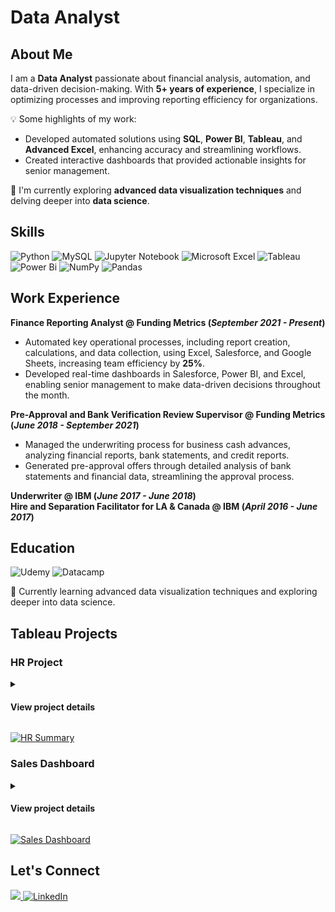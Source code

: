 # Data Analyst

## About Me

I am a **Data Analyst** passionate about financial analysis, automation, and data-driven decision-making. With **5+ years of experience**, I specialize in optimizing processes and improving reporting efficiency for organizations.  

💡 Some highlights of my work:
- Developed automated solutions using **SQL**, **Power BI**, **Tableau**, and **Advanced Excel**, enhancing accuracy and streamlining workflows.  
- Created interactive dashboards that provided actionable insights for senior management.  

🌱 I'm currently exploring **advanced data visualization techniques** and delving deeper into **data science**.

## Skills 
![Python](https://img.shields.io/badge/Python-%20?style=for-the-badge&logo=python&logoColor=white&labelColor=black&color=black)
![MySQL](https://img.shields.io/badge/MySQL-%20?style=for-the-badge&logo=mysql&logoColor=white&logoSize=auto&labelColor=black&color=black)
![Jupyter Notebook](https://img.shields.io/badge/Jupyter-%20?style=for-the-badge&logo=jupyter&logoColor=white&logoSize=auto&labelColor=black&color=black)
![Microsoft Excel](https://img.shields.io/badge/Microsoft%20Excel-%20?style=for-the-badge&logoColor=white&logoSize=auto&labelColor=black&color=black)
![Tableau](https://img.shields.io/badge/Tableau-%20?style=for-the-badge&logoColor=white&logoSize=auto&labelColor=black&color=black)
![Power Bi](https://img.shields.io/badge/Power%20Bi-%20?style=for-the-badge&logoColor=white&logoSize=auto&labelColor=black&color=black)
![NumPy](https://img.shields.io/badge/Numpy-%20?style=for-the-badge&logo=numpy&logoColor=white&logoSize=auto&labelColor=black&color=black)
![Pandas](https://img.shields.io/badge/Pandas-%20?style=for-the-badge&logo=pandas&logoColor=white&logoSize=auto&labelColor=black&color=black)

## Work Experience
**Finance Reporting Analyst @ Funding Metrics (_September 2021 - Present_)**
- Automated key operational processes, including report creation, calculations, and data collection, using Excel, Salesforce, and Google Sheets, increasing team efficiency by **25%**.
- Developed real-time dashboards in Salesforce, Power BI, and Excel, enabling senior management to make data-driven decisions throughout the month.

**Pre-Approval and Bank Verification Review Supervisor @ Funding Metrics (_June 2018 - September 2021_)**
- Managed the underwriting process for business cash advances, analyzing financial reports, bank statements, and credit reports.
- Generated pre-approval offers through detailed analysis of bank statements and financial data, streamlining the approval process.

**Underwriter @ IBM (_June 2017 - June 2018_)**  
**Hire and Separation Facilitator for LA & Canada @ IBM (_April 2016 - June 2017_)**

## Education
![Udemy](https://img.shields.io/badge/Udemy-A435F0?style=for-the-badge&logo=Udemy&logoColor=white)
![Datacamp](https://img.shields.io/badge/Datacamp-05192D?style=for-the-badge&logo=datacamp&logoColor=03E860)

🌱 Currently learning advanced data visualization techniques and exploring deeper into data science.

## Tableau Projects

### HR Project

<details>
  
<summary><h4><strong>View project details</strong></h4></summary>

## HR Dashboard

### User Story
As an HR manager, I want a comprehensive dashboard to analyze human resources data, providing both summary views for high-level insights and detailed employee records for in-depth analysis.

---

### Summary View

The summary view should be divided into three main sections: **Overview**, **Demographics**, and **Income Analysis**.

### Overview
The Overview section should provide a snapshot of the overall HR metrics, including:
- Display the total number of hired employees, active employees, and terminated employees.  
- Visualize the total number of hired and terminated employees over the years.  
- Present a breakdown of total employees by department and job titles.  
- Compare total employees between headquarters (HQ) and branches (New York is the HQ).  
- Show the distribution of employees by city and state.  

### Demographics
The Demographics section should offer insights into the composition of the workforce, including:
- Present the gender ratio in the company.  
- Visualize the distribution of employees across age groups and education levels.  
- Show the total number of employees within each age group.  
- Show the total number of employees within each education level.  
- Present the correlation between employees’ educational backgrounds and their performance ratings.  

### Income Analysis
The Income Analysis section should focus on salary-related metrics, including:
- Compare salaries across different education levels for both genders to identify any discrepancies or patterns.  
- Present how age correlates with salary for employees in each department.  

</details>



[![HR Summary](https://public.tableau.com/static/images/HR/HRTableauProject-Baraa/HRSummary/1_rss.png)](https://public.tableau.com/views/HRTableauProject-Baraa/HRSummary)



### Sales Dashboard

<details>
  
<summary><h4><strong>View project details</strong></h4></summary>

## Tableau User Story | Sales Performance

### Introduction
This user story outlines the specifications for building two dashboards using Tableau to help stakeholders, including sales managers and executives, analyze sales performance and customers.

---

### Sales Dashboard | Requirements

#### Dashboard Purpose
The purpose of the sales dashboard is to present an overview of the sales metrics and trends in order to analyze year-over-year sales performance and understand sales trends.

#### Key Requirements

##### KPI Overview
- Display a summary of total sales, profits, and quantity for the current year and the previous year.

##### Sales Trends
- Present the data for each KPI on a monthly basis for both the current year and the previous year.
- Identify months with the highest and lowest sales and make them easy to recognize.

</details>

[![Sales Dashboard](https://public.tableau.com/static/images/Pr/Project21h/SalesDashboard/1_rss.png)](https://public.tableau.com/views/Project21h/SalesDashboard)



## Let's Connect

<p>
  <a href="mailto:bryn.acuna7@gmail.com" target="_blank">
  <img src="https://img.shields.io/badge/Gmail%3A%20bryn.acuna7%40gmail.com-red?style=for-the-badge&logo=gmail&logoColor=white&logoSize=auto">
  </a>
  
   <a href="https://www.linkedin.com/in/bryan-acu%C3%B1a-as12b7/" target="_blank">
    <img alt="LinkedIn" src="https://img.shields.io/badge/LinkedIn-0077B5?style=for-the-badge&logo=linkedin&logoColor=white">
  </a>  
</p>
